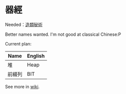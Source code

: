 # 器經

Needed：[造類秘術](https://github.com/GLanguage/class-wy)

Better names wanted. I'm not good at classical Chinese:P

Current plan:

|Name|English|
|---|---|
|堆|Heap|
|前綴列|BIT|

See more in [wiki](https://github.com/NFLSCode/qijing/wiki).
